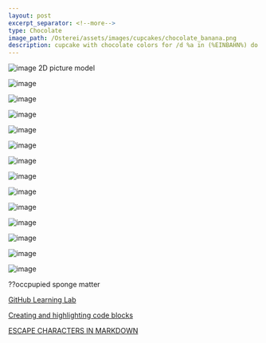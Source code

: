 ```yaml
---
layout: post
excerpt_separator: <!--more-->
type: Chocolate
image_path: /Osterei/assets/images/cupcakes/chocolate_banana.png
description: cupcake with chocolate colors for /d %a in (%EINBAHN%) do dir /b %a
---
```

![image](https://user-images.githubusercontent.com/75255909/205431353-16090c42-091d-40e7-871b-e578f7097c14.png)
2D picture model

![image](https://user-images.githubusercontent.com/75255909/205606079-2272f331-b688-486b-b0b7-08dd0dcd277e.png)

![image](https://user-images.githubusercontent.com/75255909/205597883-3ebf38e1-b897-44e6-b75d-1660e6c24052.png)

![image](https://user-images.githubusercontent.com/75255909/205513651-f072cb12-a480-4a40-819c-aa278d1f0c5c.png)

![image](https://user-images.githubusercontent.com/75255909/205513663-9da6eac0-e38c-4b43-8b8a-0279ddd408f4.png)

![image](https://user-images.githubusercontent.com/75255909/205513687-a7695fae-1989-4b42-988c-980ef15a217f.png)

![image](https://user-images.githubusercontent.com/75255909/205513713-c97c9416-23d7-469f-a53b-7b9130e3f04a.png)

![image](https://user-images.githubusercontent.com/75255909/205513733-5f7dc8fe-fb07-4cdd-af00-c0406d74dfd0.png)

![image](https://user-images.githubusercontent.com/75255909/205515359-af479856-64fa-4440-bb51-5cc6aaaa5e8e.png)

![image](https://user-images.githubusercontent.com/75255909/205515782-750854dd-dcfd-4ca9-a910-39d9ed7a0d82.png)

![image](https://user-images.githubusercontent.com/75255909/205515819-230f7479-2d25-41ee-b95d-d1b762416dc8.png)

![image](https://user-images.githubusercontent.com/75255909/205600373-62d04996-3ce5-4a0b-ac2b-6296149f7a79.png)

![image](https://user-images.githubusercontent.com/75255909/205600898-21bd073f-71d2-4846-94cf-0f981982463b.png)

![image](https://user-images.githubusercontent.com/75255909/205602051-9351dc44-4357-4591-9c1b-31a2ba4146b9.png)

??occpupied sponge matter

[GitHub Learning Lab](https://github.com/apps/github-learning-lab)

[Creating and highlighting code blocks](https://docs.github.com/en/get-started/writing-on-github/working-with-advanced-formatting/creating-and-highlighting-code-blocks)

[ESCAPE CHARACTERS IN MARKDOWN](https://whatismarkdown.com/how-to-escape-markdown-characters/#:~:text=Markdown%20is%20not%20a%20new%20language%3B%20it%20is,common%20way%20is%20to%20use%20the%20backslash%20character.)
